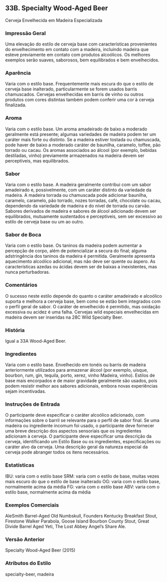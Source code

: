 ## 33B. Specialty Wood-Aged Beer
Cerveja Envelhecida em Madeira Especializada


### Impressão Geral

Uma elevação do estilo de cerveja base com características provenientes do envelhecimento em contato com a madeira, incluindo madeira que esteve previamente em contato com produtos alcoólicos. Os melhores exemplos serão suaves, saborosos, bem equilibrados e bem envelhecidos.

### Aparência

Varia com o estilo base. Frequentemente mais escura do que o estilo de cerveja base inalterado, particularmente se forem usados barris chamuscados. Cervejas envelhecidas em barris de vinho ou outros produtos com cores distintas também podem conferir uma cor à cerveja finalizada.

### Aroma

Varia com o estilo base. Um aroma amadeirado de baixo a moderado geralmente está presente; algumas variedades de madeira podem ter um caráter mais forte ou distinto. Se a madeira estiver tostada ou chamuscada, pode haver de baixo a moderado caráter de baunilha, caramelo, toffee, pão torrado ou cacau. Os aromas associados ao álcool (por exemplo, bebidas destiladas, vinho) previamente armazenados na madeira devem ser perceptíveis, mas equilibrados.

### Sabor

Varia com o estilo base. A madeira geralmente contribui com um sabor amadeirado e, possivelmente, com um caráter distinto da variedade da madeira. A madeira torrada ou chamuscada pode adicionar baunilha, caramelo, caramelo, pão torrado, nozes torradas, café, chocolate ou cacau, dependendo da variedade de madeira e do nível de torrada ou carvão. Sabores derivados de madeira e sabores de álcool adicionado devem ser equilibrados, mutuamente sustentados e perceptíveis, sem ser excessivo ao estilo de cerveja base ou um ao outro.

### Sabor de Boca

Varia com o estilo base. Os taninos da madeira podem aumentar a percepção de corpo, além de potencializar a secura do final; alguma adstringência dos taninos da madeira é permitida. Geralmente apresenta aquecimento alcoólico adicional, mas não deve ser quente ou áspero. As características azedas ou ácidas devem ser de baixas a inexistentes, mas nunca perturbadoras.

### Comentários

O sucesso neste estilo depende do quanto o caráter amadeirado e alcoólico suporta e melhora a cerveja base, bem como se estão bem integrados com o perfil geral de sabor. O caráter de envelhecido é permitido, mas oxidação excessiva ou acidez é uma falha. Cervejas wild especiais envelhecidas em madeira devem ser inseridas na 28C Wild Specialty Beer.

### História

Igual a 33A Wood-Aged Beer.

### Ingredientes

Varia com o estilo base. Envelhecido em tonéis ou barris de madeira anteriormente utilizados para armazenar álcool (por exemplo, uísque, bourbon, rum, gin, tequila, porto, xerez, vinho Madeira, vinho). Estilos de base mais encorpados e de maior gravidade geralmente são usados, pois podem resistir melhor aos sabores adicionais, embora novas experiências sejam incentivadas.

### Instruções de Entrada

O participante deve especificar o caráter alcoólico adicionado, com informações sobre o barril se relevante para o perfil de sabor final. Se uma madeira ou ingrediente incomum foi usado, o participante deve fornecer uma breve descrição dos aspectos sensoriais que os ingredientes adicionam à cerveja. O participante deve especificar uma descrição da cerveja, identificando um Estilo Base ou os ingredientes, especificações ou caráter alvo da cerveja. Uma descrição geral da natureza especial da cerveja pode abranger todos os itens necessários.

### Estatísticas

IBU: varia com o estilo base
SRM: varia com o estilo de base, muitas vezes mais escuro do que o estilo de base inalterado
OG: varia com o estilo base, normalmente acima da média
FG: varia com o estilo base
ABV: varia com o estilo base, normalmente acima da média

### Exemplos Comerciais

AleSmith Barrel-Aged Old Numbskull, Founders Kentucky Breakfast Stout, Firestone Walker Parabola, Goose Island Bourbon County Stout, Great Divide Barrel Aged Yeti, The Lost Abbey Angel’s Share Ale.

### Versão Anterior

Specialty Wood-Aged Beer (2015)

### Atributos do Estilo

specialty-beer, madeira